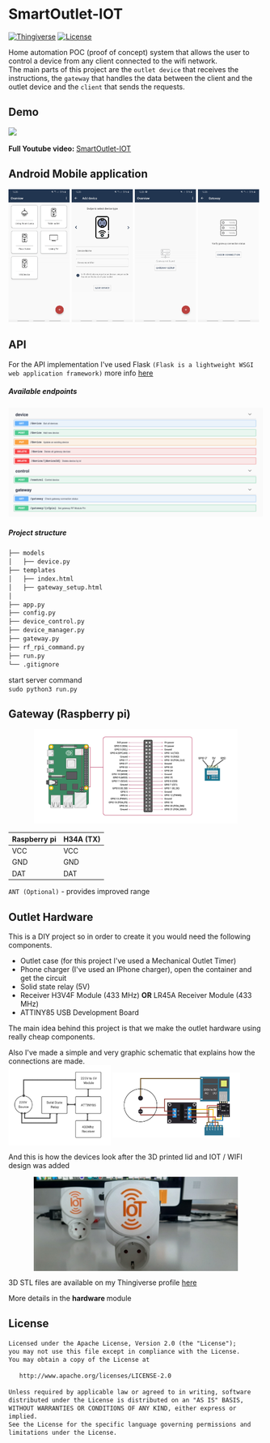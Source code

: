 # SmartOutlet-IOT     
[![Thingiverse](https://img.shields.io/badge/profile-Thingiverse-blue)](https://www.thingiverse.com/softwareinclude/about)
[![License](https://img.shields.io/badge/License-Apache%202.0-blue.svg)](https://opensource.org/licenses/Apache-2.0)

Home automation POC (proof of concept) system that allows the user to control a device from any client connected to the wifi network.    
The main parts of this project are the `outlet device` that receives the instructions, the `gateway` that handles the data between the client and the outlet device and the `client` that sends the requests.

Demo 
------
<img src="https://github.com/ManolescuSebastian/SmartOutlet-IOT/blob/master/hardware/images/outlet_on_press.gif" width="80%"></img>

 **Full Youtube video:**
[SmartOutlet-IOT](https://www.youtube.com/watch?v=8GfmIdJ8pTU "SmartOutlet-IOT")      
    
Android Mobile application     
------

<img src="https://github.com/ManolescuSebastian/SmartOutlet-IOT/blob/master/hardware/images/android%20app%20screenshots/hm_sc_1.jpg" width="24%"></img>
<img src="https://github.com/ManolescuSebastian/SmartOutlet-IOT/blob/master/hardware/images/android%20app%20screenshots/hm_sc_2.jpg" width="24%"></img>
<img src="https://github.com/ManolescuSebastian/SmartOutlet-IOT/blob/master/hardware/images/android%20app%20screenshots/hm_sc_4.jpg" width="24%"></img>
<img src="https://github.com/ManolescuSebastian/SmartOutlet-IOT/blob/master/hardware/images/android%20app%20screenshots/hm_sc_3.jpg" width="24%"></img>

API
------
For the API implementation I've used Flask `(Flask is a lightweight WSGI web application framework)` more info [here](https://palletsprojects.com/p/flask/)    
     
##### Available endpoints  

<img src="https://github.com/ManolescuSebastian/SmartOutlet-IOT/blob/master/hardware/images/swagger_ui_endpoints_img.png" width="100%"></img>    

##### Project structure    


```bash
├── models
│   ├── device.py
├── templates
│   ├── index.html
│   ├── gateway_setup.html
│
├── app.py  
├── config.py  
├── device_control.py
├── device_manager.py
├── gateway.py
├── rf_rpi_command.py  
├── run.py
└── .gitignore
```

start server command    
`sudo python3 run.py`
    
Gateway (Raspberry pi)
------
    
<p align="center">
   <img src="https://github.com/ManolescuSebastian/SmartOutlet-IOT/blob/master/hardware/images/outlet%20images/rpi_H34A.jpg" width="80%"></img>
</p>

Raspberry pi | H34A (TX)
------------ | ---------
VCC | VCC
GND | GND
DAT | DAT
       
    
`ANT (Optional)` - provides improved range    
    
    
Outlet Hardware
------
This is a DIY project so in order to create it you would need the following components.
 * Outlet case (for this project I've used a Mechanical Outlet Timer)
 * Phone charger (I've used an IPhone charger), open the container and get the circuit
 * Solid state relay (5V)
 * Receiver H3V4F Module (433 MHz) <b>OR</b> LR45A Receiver Module (433 MHz)
 * ATTINY85 USB Development Board
 
 The main idea behind this project is that we make the outlet hardware using really cheap components.

 Also I've made a simple and very graphic schematic that explains how the connections are made.     
<img align="center" src="https://github.com/ManolescuSebastian/SmartOutlet-IOT/blob/master/hardware/images/outlet%20images/smart_outlet_hw_overview.jpg" width="40%"></img>
<img align="center" src="https://github.com/ManolescuSebastian/SmartOutlet-IOT/blob/master/hardware/images/outlet%20images/smart_outlet_design.jpg" width="50%">


And this is how the devices look after the 3D printed lid and IOT / WIFI design was added

<p align="center">
<img align="center" src="https://github.com/ManolescuSebastian/SmartOutlet-IOT/blob/master/hardware/images/outlet%20images/2.jpg" width="80%">
</p>
    
3D STL files are available on my Thingiverse profile [here](https://www.thingiverse.com/softwareinclude/about)


More details in the <b> hardware </b> module

License
------
         

    Licensed under the Apache License, Version 2.0 (the "License");
    you may not use this file except in compliance with the License.
    You may obtain a copy of the License at

       http://www.apache.org/licenses/LICENSE-2.0

    Unless required by applicable law or agreed to in writing, software
    distributed under the License is distributed on an "AS IS" BASIS,
    WITHOUT WARRANTIES OR CONDITIONS OF ANY KIND, either express or implied.
    See the License for the specific language governing permissions and
    limitations under the License.
